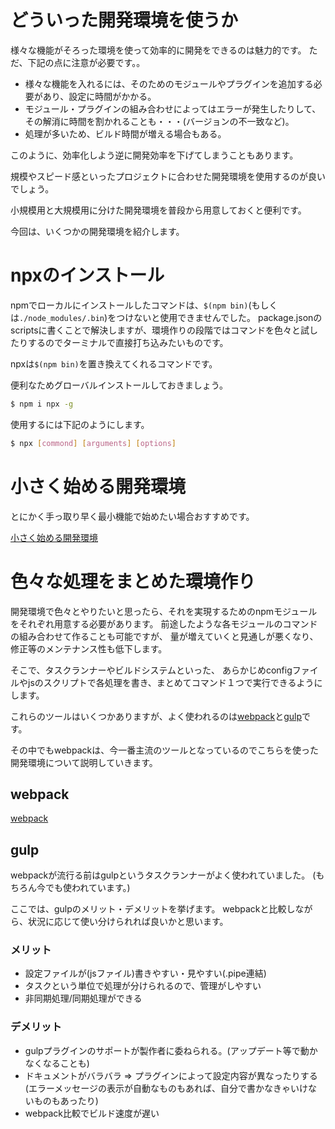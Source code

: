 # どういった開発環境を使うか

様々な機能がそろった環境を使って効率的に開発をできるのは魅力的です。
ただ、下記の点に注意が必要です。。

- 様々な機能を入れるには、そのためのモジュールやプラグインを追加する必要があり、設定に時間がかかる。
- モジュール・プラグインの組み合わせによってはエラーが発生したりして、その解消に時間を割かれることも・・・(バージョンの不一致など)。
- 処理が多いため、ビルド時間が増える場合もある。


このように、効率化しよう逆に開発効率を下げてしまうこともあります。

規模やスピード感といったプロジェクトに合わせた開発環境を使用するのが良いでしょう。

小規模用と大規模用に分けた開発環境を普段から用意しておくと便利です。

今回は、いくつかの開発環境を紹介します。

# npxのインストール

npmでローカルにインストールしたコマンドは、`$(npm bin)`(もしくは`./node_modules/.bin`)をつけないと使用できませんでした。
package.jsonのscriptsに書くことで解決しますが、環境作りの段階ではコマンドを色々と試したりするのでターミナルで直接打ち込みたいものです。

npxは`$(npm bin)`を置き換えてくれるコマンドです。

便利なためグローバルインストールしておきましょう。

```bash
$ npm i npx -g
```

使用するには下記のようにします。

```bash
$ npx [commond] [arguments] [options]
```

# 小さく始める開発環境

とにかく手っ取り早く最小機能で始めたい場合おすすめです。

[小さく始める開発環境](/smallEnv)

# 色々な処理をまとめた環境作り

開発環境で色々とやりたいと思ったら、それを実現するためのnpmモジュールをそれぞれ用意する必要があります。
前途したような各モジュールのコマンドの組み合わせて作ることも可能ですが、
量が増えていくと見通しが悪くなり、修正等のメンテナンス性も低下します。

そこで、タスクランナーやビルドシステムといった、
あらかじめconfigファイルやjsのスクリプトで各処理を書き、まとめてコマンド１つで実行できるようにします。

これらのツールはいくつかありますが、よく使われるのは[webpack](https://webpack.js.org/)と[gulp](https://gulpjs.com/)です。

その中でもwebpackは、今一番主流のツールとなっているのでこちらを使った開発環境について説明していきます。

## webpack

[webpack](/webpack)

## gulp

webpackが流行る前はgulpというタスクランナーがよく使われていました。
(もちろん今でも使われています。)

ここでは、gulpのメリット・デメリットを挙げます。
webpackと比較しながら、状況に応じて使い分けられれば良いかと思います。

### メリット
- 設定ファイルが(jsファイル)書きやすい・見やすい(.pipe連結)
- タスクという単位で処理が分けられるので、管理がしやすい
- 非同期処理/同期処理ができる

### デメリット
- gulpプラグインのサポートが製作者に委ねられる。(アップデート等で動かなくなることも)
- ドキュメントがバラバラ => プラグインによって設定内容が異なったりする(エラーメッセージの表示が自動なものもあれば、自分で書かなきゃいけないものもあったり)
- webpack比較でビルド速度が遅い
